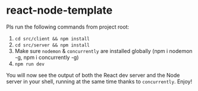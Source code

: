 # react-node-template

Pls run the following commands from project root:

1. `cd src/client && npm install`
2. `cd src/server && npm install`
3. Make sure `nodemon` & `concurrently` are installed globally (npm i nodemon -g, npm i concurrently -g)
4. `npm run dev`

You will now see the output of both the React dev server and the Node server in your shell, running at the same time thanks to `concurrently`. Enjoy!
